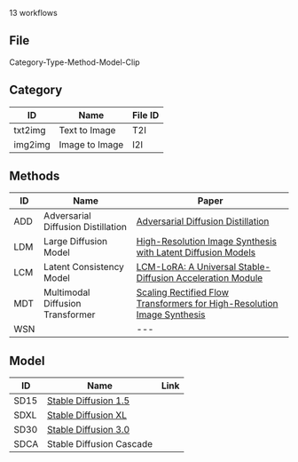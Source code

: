 13 workflows

## File
Category-Type-Method-Model-Clip

## Category
ID | Name | File ID |
--- | --- | --- |
txt2img | Text to Image | T2I |
img2img | Image to Image | I2I |

## Methods
ID | Name | Paper |
--- | --- | --- |
ADD | Adversarial Diffusion Distillation | [Adversarial Diffusion Distillation](https://arxiv.org/pdf/2311.17042) |
LDM | Large Diffusion Model | [High-Resolution Image Synthesis with Latent Diffusion Models](https://arxiv.org/abs/2112.10752) |
LCM | Latent Consistency Model | [LCM-LoRA: A Universal Stable-Diffusion Acceleration Module](https://arxiv.org/abs/2311.05556) |
MDT | Multimodal Diffusion Transformer | [Scaling Rectified Flow Transformers for High-Resolution Image Synthesis](https://arxiv.org/pdf/2403.03206) |
WSN | | --- |

## Model
ID | Name | Link |
--- | --- | --- |
SD15 | [Stable Diffusion 1.5](https://huggingface.co/runwayml/stable-diffusion-v1-5) |
SDXL | [Stable Diffusion XL](https://stability.ai/news/stability-ai-sdxl-turbo) |
SD30 | [Stable Diffusion 3.0](https://stability.ai/news/stable-diffusion-3-medium)|
SDCA | Stable Diffusion Cascade |
